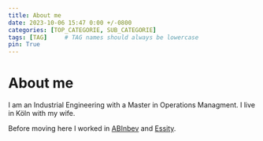 ```yaml
---
title: About me
date: 2023-10-06 15:47 0:00 +/-0800
categories: [TOP_CATEGORIE, SUB_CATEGORIE]
tags: [TAG]     # TAG names should always be lowercase
pin: True
---
```


# About me

I am an Industrial Engineering with a Master in Operations Managment. I live in Köln with my wife. 

Before moving here I worked in [ABInbev](https://www.ab-inbev.com/) and [Essity](https://www.essity.com/). 

 


